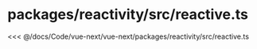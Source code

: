 # packages/reactivity/src/reactive.ts

<<< @/docs/Code/vue-next/vue-next/packages/reactivity/src/reactive.ts
